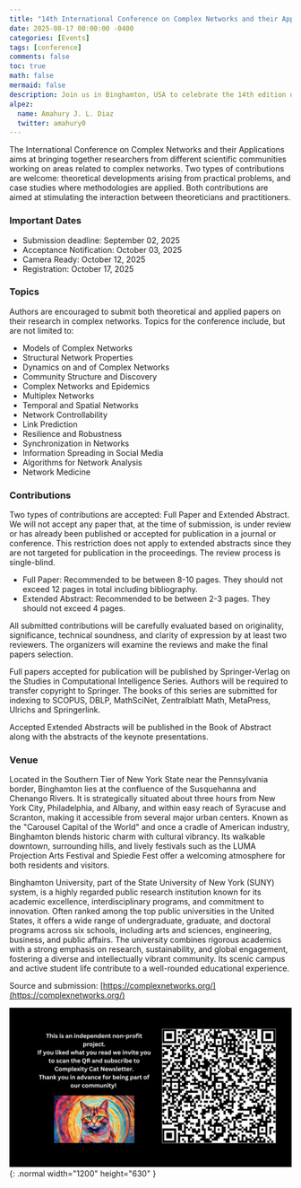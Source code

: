 ```yaml
---
title: "14th International Conference on Complex Networks and their Applications"
date: 2025-08-17 00:00:00 -0400
categories: [Events]
tags: [conference]
comments: false
toc: true
math: false
mermaid: false
description: Join us in Binghamton, USA to celebrate the 14th edition of Complex Networks 2025! Submission deadline has been extended to September 2, 2025.
alpez:
  name: Amahury J. L. Diaz
  twitter: amahury0
---
```

The International Conference on Complex Networks and their Applications aims at bringing together researchers from different scientific communities working on areas related to complex networks. Two types of contributions are welcome: theoretical developments arising from practical problems, and case studies where methodologies are applied. Both contributions are aimed at stimulating the interaction between theoreticians and practitioners.

### Important Dates
- Submission deadline: September 02, 2025 
- Acceptance Notification: October 03, 2025
- Camera Ready: October 12, 2025
- Registration: October 17, 2025

### Topics
Authors are encouraged to submit both theoretical and applied papers on their research in complex networks. Topics for the conference include, but are not limited to:
- Models of Complex Networks
- Structural Network Properties
- Dynamics on and of Complex Networks
- Community Structure and Discovery
- Complex Networks and Epidemics
- Multiplex Networks
- Temporal and Spatial Networks
- Network Controllability
- Link Prediction
- Resilience and Robustness
- Synchronization in Networks
- Information Spreading in Social Media
- Algorithms for Network Analysis
- Network Medicine

### Contributions
Two types of contributions are accepted: Full Paper and Extended Abstract. We will not accept any paper that, at the time of submission, is under review or has already been published or accepted for publication in a journal or conference. This restriction does not apply to extended abstracts since they are not targeted for publication in the proceedings. The review process is single-blind.

- Full Paper: Recommended to be between 8-10 pages. They should not exceed 12 pages in total including bibliography.
- Extended Abstract: Recommended to be between 2-3 pages. They should not exceed 4 pages.

All submitted contributions will be carefully evaluated based on originality, significance, technical soundness, and clarity of expression by at least two reviewers. The organizers will examine the reviews and make the final papers selection.

Full papers accepted for publication will be published by Springer-Verlag on the Studies in Computational Intelligence Series. Authors will be required to transfer copyright to Springer. The books of this series are submitted for indexing to SCOPUS, DBLP, MathSciNet, Zentralblatt Math, MetaPress, Ulrichs and Springerlink.

Accepted Extended Abstracts will be published in the Book of Abstract along with the abstracts of the keynote presentations.

### Venue
Located in the Southern Tier of New York State near the Pennsylvania border, Binghamton lies at the confluence of the Susquehanna and Chenango Rivers. It is strategically situated about three hours from New York City, Philadelphia, and Albany, and within easy reach of Syracuse and Scranton, making it accessible from several major urban centers. Known as the "Carousel Capital of the World" and once a cradle of American industry, Binghamton blends historic charm with cultural vibrancy. Its walkable downtown, surrounding hills, and lively festivals such as the LUMA Projection Arts Festival and Spiedie Fest offer a welcoming atmosphere for both residents and visitors.

Binghamton University, part of the State University of New York (SUNY) system, is a highly regarded public research institution known for its academic excellence, interdisciplinary programs, and commitment to innovation. Often ranked among the top public universities in the United States, it offers a wide range of undergraduate, graduate, and doctoral programs across six schools, including arts and sciences, engineering, business, and public affairs. The university combines rigorous academics with a strong emphasis on research, sustainability, and global engagement, fostering a diverse and intellectually vibrant community. Its scenic campus and active student life contribute to a well-rounded educational experience.

Source and submission: [https://complexnetworks.org/](https://complexnetworks.org/)

![Desktop View](/assets/img/fix/complexity-cat-newsletter.png){: .normal width="1200" height="630" }
